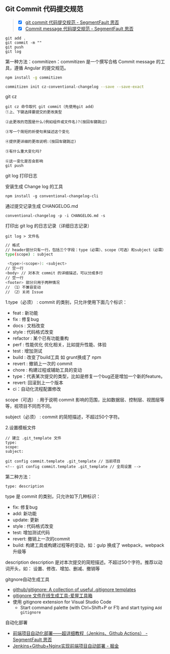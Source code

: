 ## Git Commit 代码提交规范

> - [x] [git commit 代码提交规范 - SegmentFault 思否](https://segmentfault.com/a/1190000017205604)
> - [x] [Commit message 代码提交规范 - SegmentFault 思否](https://segmentfault.com/a/1190000019579621?utm_source=sf-similar-article)

```
git add .
git commit -m ""
git push 
git log
```

第一种方法：commitizen：commitizen 是一个撰写合格 Commit message 的工具，遵循 Angular 的提交规范。

```bash
npm install -g commitizen

commitizen init cz-conventional-changelog --save --save-exact
```

git cz

```
git cz 命令取代 git commit（先使用git add）
①上、下键选择要提交的更改类型

②此更改的范围是什么(例如组件或文件名)?(按回车键跳过)

③写一个简短的祈使句来描述这个变化

④提供更详细的更改说明:(按回车键跳过)

⑤有什么重大变化吗?

⑥这一变化是否会影响
git push
```

git log 打印日志

安装生成 Change log 的工具

```
npm install -g conventional-changelog-cli
```

通过提交记录生成 CHANGELOG.md

```
conventional-changelog -p -i CHANGELOG.md -s
```

打印出 git log 的日志记录（详细日志记录）

```
git log > 文件名
```

```bash
// 格式
// header部分只有一行，包括三个字段：type（必需）、scope（可选）和subject（必需）
type(scope) : subject

 <type>(<scope>): <subject>
// 空一行
<body> // 对本次 commit 的详细描述，可以分成多行
// 空一行
<footer> 部分只用于两种情况
// （1）不兼容变动
// （2）关闭 Issue
```

1.type（必须） : commit 的类别，只允许使用下面几个标识：

- feat : 新功能
- fix : 修复bug
- docs : 文档改变
- style : 代码格式改变
- refactor : 某个已有功能重构
- perf : 性能优化 优化相关，比如提升性能、体验
- test : 增加测试
- build : 改变了build工具 如 grunt换成了 npm
- revert : 撤销上一次的 commit
- chore : 构建过程或辅助工具的变动
- type：代表某次提交的类型，比如是修复一个bug还是增加一个新的feature。
- revert: 回滚到上一个版本
- ci：自动化流程配置修改

scope（可选） : 用于说明 commit 影响的范围，比如数据层、控制层、视图层等等，视项目不同而不同。

subject（必须） : commit 的简短描述，不超过50个字符。

2.设置模板文件

```
// 建立 .git_template 文件
type:
scope:
subject:
```

```
git config commit.template .git_template // 当前项目
<!-- git config commit.template .git_template // 全局设置 -->
```

第二种方法：

```
type: description
```

type 是 commit 的类别，只允许如下几种标识：

- fix: 修复bug
- add: 新功能
- update: 更新
- style : 代码格式改变
- test: 增加测试代码
- revert: 撤销上一次的commit
- build: 构建工具或构建过程等的变动，如：gulp 换成了 webpack，webpack 升级等

description
description 是对本次提交的简短描述。不超过50个字符。推荐以动词开头，如： 设置、修改、增加、删减、撤销等

gitgnore自动生成工具

- [github/gitignore: A collection of useful .gitignore templates](https://github.com/github/gitignore)
- [gitignore 文件在线生成工具-爱屋工具箱](https://www.ivtool.com/gitignore/)
- 使用 gitignore extension for Visual Studio Code
	- Start command palette (with Ctrl+Shift+P or F1) and start typing `Add gitignore`

自动化部署

- [前端项目自动化部署——超详细教程（Jenkins、Github Actions） - SegmentFault 思否](https://segmentfault.com/a/1190000037601754)
- [Jenkins+Github+Nginx实现前端项目自动部署 - 掘金](https://juejin.cn/post/6844903864466948110)
